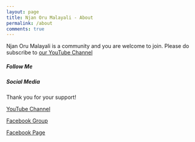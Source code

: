 ```yaml
---
layout: page
title: Njan Oru Malayali - About
permalink: /about
comments: true
---
```


<div class="row justify-content-between">
<div class="col-md-8 pr-5">

<p>Njan Oru Malayali is a community and you are welcome to join. Please do subscribe to <a href="https://bit.ly/2wvG8eZ"> our YouTube Channel</a> </p>
<h5>Follow Me</h5>
 <a target="_blank" href="https://www.facebook.com/SibeeshVenu"><i
                                class="fas fa-link fa-5x"></i></a>
<a target="_blank" href="https://www.linkedin.com/in/SibeeshVenu"><i
                                class="fab fa-linkedin fa-5x"></i></a>
<a target="_blank" href="https://www.youtube.com/SibeeshPassion"><i
                                class="fab fa-youtube fa-5x"></i>
                            </a>
<a target="_blank" href="https://www.instagram.com/sibeeshvenu/"><i
                                class="fab fa-instagram fa-5x"></i>
                            </a>
<a target="_blank" href="https://www.youtube.com/channel/UCp7NT9SE3grCOsbPUl0PWvw"><i
                                class="fab fa-youtube fa-5x"></i></a>
</div>

<div class="col-md-4">

<div class="sticky-top sticky-top-80">
<h5>Social Media</h5>
<p>Thank you for your support!</p>
<p>
<a target="_blank" href="https://www.youtube.com/channel/UCp7NT9SE3grCOsbPUl0PWvw/" class="btn btn-danger">YouTube Channel</a>
</p> 
<p>
<a target="_blank" href="https://www.facebook.com/groups/Njan.Oru.Malayaliya/" class="btn btn-danger">Facebook Group</a>
</p> 
<p>
<a target="_blank" href="https://www.facebook.com/Njan.Oru.Malayaliyanu/" class="btn btn-danger">Facebook Page</a>
</p> 
</div>
</div>
</div>

